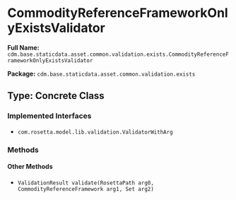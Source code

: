 # CommodityReferenceFrameworkOnlyExistsValidator

**Full Name:** `cdm.base.staticdata.asset.common.validation.exists.CommodityReferenceFrameworkOnlyExistsValidator`

**Package:** `cdm.base.staticdata.asset.common.validation.exists`

## Type: Concrete Class

### Implemented Interfaces

- `com.rosetta.model.lib.validation.ValidatorWithArg`

### Methods

#### Other Methods

- `ValidationResult validate(RosettaPath arg0, CommodityReferenceFramework arg1, Set arg2)`

